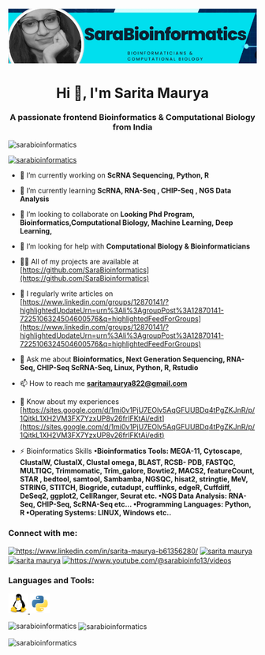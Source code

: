 ![logo](https://github.com/SaraBioinformatics/SaraBioinformatics/blob/main/github.png)
<h1 align="center">Hi 👋, I'm Sarita Maurya</h1>
<h3 align="center">A passionate frontend Bioinformatics & Computational Biology from India</h3>
<img align = "right" alt  "coding width = "1000" src = "https://scitechdaily.com/images/DNA-Technology-Concept.gif">

<p align="left"> <img src="https://komarev.com/ghpvc/?username=sarabioinformatics&label=Profile%20views&color=0e75b6&style=flat" alt="sarabioinformatics" /> </p>

<p align="left"> <a href="https://github.com/ryo-ma/github-profile-trophy"><img src="https://github-profile-trophy.vercel.app/?username=sarabioinformatics" alt="sarabioinformatics" /></a> </p>

- 🔭 I’m currently working on **ScRNA Sequencing, Python, R**

- 🌱 I’m currently learning **ScRNA, RNA-Seq , CHIP-Seq , NGS Data Analysis**

- 👯 I’m looking to collaborate on **Looking Phd Program, Bioinformatics,Computational Biology, Machine Learning, Deep Learning,**

- 🤝 I’m looking for help with **Computational Biology & Bioinformaticians**

- 👨‍💻 All of my projects are available at [https://github.com/SaraBioinformatics](https://github.com/SaraBioinformatics)

- 📝 I regularly write articles on [https://www.linkedin.com/groups/12870141/?highlightedUpdateUrn=urn%3Ali%3AgroupPost%3A12870141-7225106324504600576&q=highlightedFeedForGroups](https://www.linkedin.com/groups/12870141/?highlightedUpdateUrn=urn%3Ali%3AgroupPost%3A12870141-7225106324504600576&q=highlightedFeedForGroups)

- 💬 Ask me about **Bioinformatics, Next Generation Sequencing, RNA-Seq, CHIP-Seq ScRNA-Seq, Linux, Python, R, Rstudio**

- 📫 How to reach me **saritamaurya822@gmail.com**

- 📄 Know about my experiences [https://sites.google.com/d/1mi0v1PjU7EOlv5AqGFUUBDq4tPgZKJnR/p/1QitkL1XH2VM3FX7YzxUP8v26frIFKtAi/edit](https://sites.google.com/d/1mi0v1PjU7EOlv5AqGFUUBDq4tPgZKJnR/p/1QitkL1XH2VM3FX7YzxUP8v26frIFKtAi/edit)

- ⚡ Bioinformatics Skills **•Bioinformatics Tools: MEGA-11, Cytoscape, ClustalW, ClustalX, Clustal omega, BLAST, RCSB- PDB, FASTQC, MULTIQC, Trimmomatic, Trim_galore, Bowtie2, MACS2, featureCount, STAR , bedtool, samtool, Sambamba, NGSQC, hisat2, stringtie, MeV, STRING, STITCH, Biogride, cutadupt, cufflinks, edgeR, Cuffdiff, DeSeq2, ggplot2, CellRanger, Seurat etc.
  •NGS Data Analysis: RNA-Seq, CHIP-Seq, ScRNA-Seq etc...
  •Programming Languages: Python, R
  •Operating Systems: LINUX, Windows etc..**

<h3 align="left">Connect with me:</h3>
<p align="left">
<a href="https://linkedin.com/in/https://www.linkedin.com/in/sarita-maurya-b61356280/" target="blank"><img align="center" src="https://raw.githubusercontent.com/rahuldkjain/github-profile-readme-generator/master/src/images/icons/Social/linked-in-alt.svg" alt="https://www.linkedin.com/in/sarita-maurya-b61356280/" height="30" width="40" /></a>
<a href="https://fb.com/sarita maurya" target="blank"><img align="center" src="https://raw.githubusercontent.com/rahuldkjain/github-profile-readme-generator/master/src/images/icons/Social/facebook.svg" alt="sarita maurya" height="30" width="40" /></a>
<a href="https://instagram.com/sarita maurya" target="blank"><img align="center" src="https://raw.githubusercontent.com/rahuldkjain/github-profile-readme-generator/master/src/images/icons/Social/instagram.svg" alt="sarita maurya" height="30" width="40" /></a>
<a href="https://www.youtube.com/c/https://www.youtube.com/@sarabioinfo13/videos" target="blank"><img align="center" src="https://raw.githubusercontent.com/rahuldkjain/github-profile-readme-generator/master/src/images/icons/Social/youtube.svg" alt="https://www.youtube.com/@sarabioinfo13/videos" height="30" width="40" /></a>
</p>

<h3 align="left">Languages and Tools:</h3>
<p align="left"> <a href="https://www.linux.org/" target="_blank" rel="noreferrer"> <img src="https://raw.githubusercontent.com/devicons/devicon/master/icons/linux/linux-original.svg" alt="linux" width="40" height="40"/> </a> <a href="https://www.python.org" target="_blank" rel="noreferrer"> <img src="https://raw.githubusercontent.com/devicons/devicon/master/icons/python/python-original.svg" alt="python" width="40" height="40"/> </a> </p>

<p><img align="left" src="https://github-readme-stats.vercel.app/api/top-langs?username=sarabioinformatics&show_icons=true&locale=en&layout=compact" alt="sarabioinformatics" /></p>

<p>&nbsp;<img align="center" src="https://github-readme-stats.vercel.app/api?username=sarabioinformatics&show_icons=true&locale=en" alt="sarabioinformatics" /></p>
<img align = "right" alt  "coding width = "1000" src = "https://cdn.dribbble.com/users/635160/screenshots/1769104/dna_gif_dribble_1.gif">

<p><img align="center" src="https://github-readme-streak-stats.herokuapp.com/?user=sarabioinformatics&" alt="sarabioinformatics" /></p>



